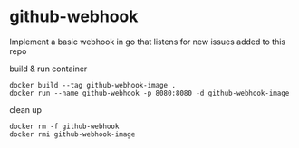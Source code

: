# github-webhook
Implement a basic webhook in go that listens for new issues added to this repo

build & run container
```
docker build --tag github-webhook-image .
docker run --name github-webhook -p 8080:8080 -d github-webhook-image
```

clean up
```
docker rm -f github-webhook
docker rmi github-webhook-image
```
